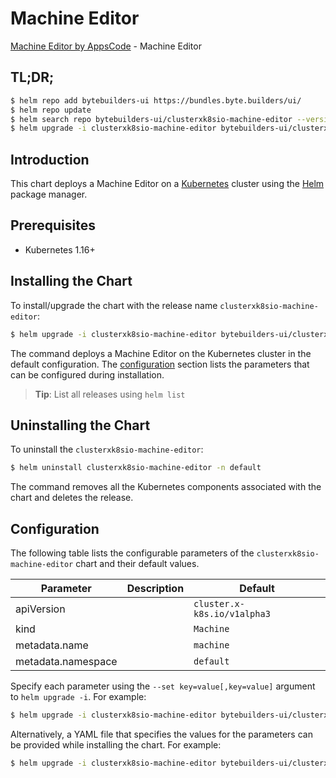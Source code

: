 # Machine Editor

[Machine Editor by AppsCode](https://byte.builders) - Machine Editor

## TL;DR;

```bash
$ helm repo add bytebuilders-ui https://bundles.byte.builders/ui/
$ helm repo update
$ helm search repo bytebuilders-ui/clusterxk8sio-machine-editor --version=v0.4.11
$ helm upgrade -i clusterxk8sio-machine-editor bytebuilders-ui/clusterxk8sio-machine-editor -n default --create-namespace --version=v0.4.11
```

## Introduction

This chart deploys a Machine Editor on a [Kubernetes](http://kubernetes.io) cluster using the [Helm](https://helm.sh) package manager.

## Prerequisites

- Kubernetes 1.16+

## Installing the Chart

To install/upgrade the chart with the release name `clusterxk8sio-machine-editor`:

```bash
$ helm upgrade -i clusterxk8sio-machine-editor bytebuilders-ui/clusterxk8sio-machine-editor -n default --create-namespace --version=v0.4.11
```

The command deploys a Machine Editor on the Kubernetes cluster in the default configuration. The [configuration](#configuration) section lists the parameters that can be configured during installation.

> **Tip**: List all releases using `helm list`

## Uninstalling the Chart

To uninstall the `clusterxk8sio-machine-editor`:

```bash
$ helm uninstall clusterxk8sio-machine-editor -n default
```

The command removes all the Kubernetes components associated with the chart and deletes the release.

## Configuration

The following table lists the configurable parameters of the `clusterxk8sio-machine-editor` chart and their default values.

|     Parameter      | Description |                Default                 |
|--------------------|-------------|----------------------------------------|
| apiVersion         |             | <code>cluster.x-k8s.io/v1alpha3</code> |
| kind               |             | <code>Machine</code>                   |
| metadata.name      |             | <code>machine</code>                   |
| metadata.namespace |             | <code>default</code>                   |


Specify each parameter using the `--set key=value[,key=value]` argument to `helm upgrade -i`. For example:

```bash
$ helm upgrade -i clusterxk8sio-machine-editor bytebuilders-ui/clusterxk8sio-machine-editor -n default --create-namespace --version=v0.4.11 --set apiVersion=cluster.x-k8s.io/v1alpha3
```

Alternatively, a YAML file that specifies the values for the parameters can be provided while
installing the chart. For example:

```bash
$ helm upgrade -i clusterxk8sio-machine-editor bytebuilders-ui/clusterxk8sio-machine-editor -n default --create-namespace --version=v0.4.11 --values values.yaml
```
